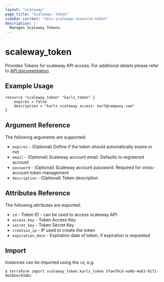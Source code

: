 ```yaml
---
layout: "scaleway"
page_title: "Scaleway: token"
sidebar_current: "docs-scaleway-resource-token"
description: |-
  Manages Scaleway Tokens.
---
```


# scaleway_token

Provides Tokens for scaleway API access. For additional details please refer to [API documentation](https://developer.scaleway.com/#tokens-tokens-post).

## Example Usage

```hcl
resource "scaleway_token" "karls_token" {
    expires = false
    description = "karls scaleway access: karl@company.com"
}
```

## Argument Reference

The following arguments are supported:

* `expires` - (Optional) Define if the token should automatically expire or not
* `email` - (Optional) Scaleway account email. Defaults to registered account
* `password` - (Optional) Scaleway account password. Required for cross-account token management
* `description` - (Optional) Token description

## Attributes Reference

The following attributes are exported:

* `id` - Token ID - can be used to access scaleway API
* `access_key` - Token Access Key
* `secret_key` - Token Secret Key
* `creation_ip` - IP used to create the token
* `expiration_date` - Expiration date of token, if expiration is requested

## Import

Instances can be imported using the `id`, e.g.

```
$ terraform import scaleway_token.karls_token 5faef9cd-ea9b-4a63-9171-9e26bec03dbc
```
